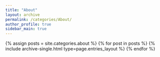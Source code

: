 ```yaml
---
title: "About"
layout: archive
permalink: /categories/About/
author_profile: true
sidebar_main: true
---
```


{% assign posts = site.categories.about %}
{% for post in posts %}
{% include archive-single.html type=page.entries_layout %}
{% endfor %}
